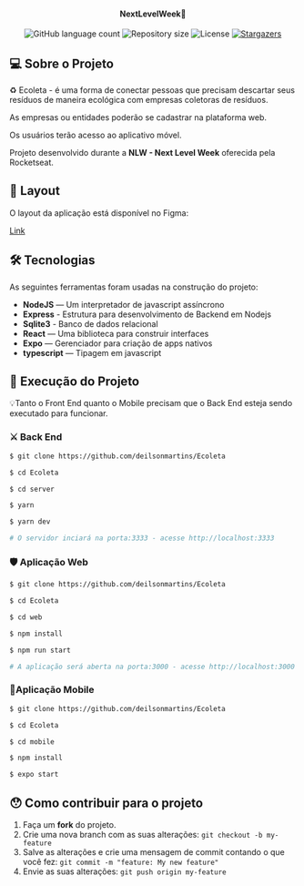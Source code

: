 <h4 align="center"> 
	NextLevelWeek🚀
</h4>

<p align="center">
  <img alt="GitHub language count" src="https://img.shields.io/github/languages/count/deilsonmartins/Ecoleta?color=%2304D361">

  <img alt="Repository size" src="https://img.shields.io/github/repo-size/deilsonmartins/Ecoleta">
  
  <img alt="License" src="https://img.shields.io/badge/license-MIT-brightgreen">
   <a href="https://github.com/deilsonmartins/Ecoleta/stargazers">
    <img alt="Stargazers" src="https://img.shields.io/github/stars/deilsonmartins/Ecoleta?style=social">
  </a>
</p>


## 💻 Sobre o Projeto

♻️ Ecoleta - é uma forma de conectar pessoas que precisam descartar seus resíduos de maneira ecológica com empresas coletoras de resíduos.

As empresas ou entidades poderão se cadastrar na plataforma web.

Os usuários terão acesso ao aplicativo móvel.

Projeto desenvolvido durante a **NLW - Next Level Week** oferecida pela Rocketseat.

## 🎨 Layout

O layout da aplicação está disponível no Figma:

<a href="https://www.figma.com/file/1SxgOMojOB2zYT0Mdk28lB/Ecoleta?node-id=136%3A546">Link</a>

## 🛠 Tecnologias

As seguintes ferramentas foram usadas na construção do projeto:

- **NodeJS** — Um interpretador de javascript assíncrono
- **Express** - Estrutura para desenvolvimento de Backend em Nodejs
- **Sqlite3** - Banco de dados relacional
- **React** — Uma biblioteca para construir interfaces
- **Expo** — Gerenciador para criação de apps nativos
- **typescript** — Tipagem em javascript

## 🚀 Execução do Projeto

💡Tanto o Front End quanto o Mobile precisam que o Back End esteja sendo executado para funcionar.

### ⚔️ Back End

```bash
$ git clone https://github.com/deilsonmartins/Ecoleta

$ cd Ecoleta

$ cd server

$ yarn

$ yarn dev

# O servidor inciará na porta:3333 - acesse http://localhost:3333 
```
### 🛡 Aplicação Web

```bash
$ git clone https://github.com/deilsonmartins/Ecoleta

$ cd Ecoleta

$ cd web

$ npm install

$ npm run start

# A aplicação será aberta na porta:3000 - acesse http://localhost:3000
```

### 📱Aplicação Mobile 

```bash
$ git clone https://github.com/deilsonmartins/Ecoleta

$ cd Ecoleta

$ cd mobile

$ npm install

$ expo start

```
## 😯 Como contribuir para o projeto

1. Faça um **fork** do projeto.
2. Crie uma nova branch com as suas alterações: `git checkout -b my-feature`
3. Salve as alterações e crie uma mensagem de commit contando o que você fez: `git commit -m "feature: My new feature"`
4. Envie as suas alterações: `git push origin my-feature`
